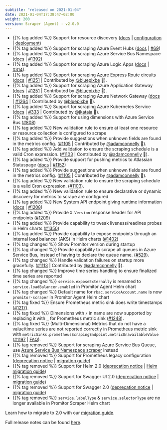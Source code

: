 ```yaml
---
subtitle: "released on 2021-01-04"
date: 2021-01-04T17:38:47+02:00
weight: 200
version: Scraper (Agent) - v2.0.0
---
```


- {{% tag added %}} Support for resource discovery ([docs](https://promitor.io/configuration/v2.x/resource-discovery) |
 [configuration](https://promitor.io/configuration/v2.x/resource-discovery) |
 [deployment](https://promitor.io/deployment/resource-discovery/deployment))
- {{% tag added %}} Support for scraping Azure Event Hubs ([docs](https://promitor.io/configuration/v2.x/metrics/event-hubs)
 | [#69](https://github.com/tomkerkhove/promitor/issues/69))
- {{% tag added %}} Support for scraping Azure Service Bus Namespace ([docs](https://promitor.io/configuration/v2.x/metrics/service-bus-namespace)
 | [#1392](https://github.com/tomkerkhove/promitor/issues/1392))
- {{% tag added %}} Support for scraping Azure Logic Apps ([docs](https://promitor.io/configuration/v2.x/metrics/logic-apps)
 | [#314](https://github.com/tomkerkhove/promitor/issues/314)).
- {{% tag added %}} Support for scraping Azure Express Route circuits ([docs](https://promitor.io/configuration/v2.x/metrics/express-route-circuit) | [#1251](https://github.com/tomkerkhove/promitor/issues/1251) | Contributed by [@bluepixbe](https://github.com/bluepixbe) 🎉).
- {{% tag added %}} Support for scraping Azure Application Gateway ([docs](https://promitor.io/configuration/v2.x/metrics/application-gateway) | [#1251](https://github.com/tomkerkhove/promitor/issues/313) | Contributed by [@bluepixbe](https://github.com/bluepixbe) 🎉).
- {{% tag added %}} Support for scraping Azure Network Gateway ([docs](https://promitor.io/configuration/v2.x/metrics/network-gateway) | [#1264](https://github.com/tomkerkhove/promitor/issues/1264) | Contributed by [@bluepixbe](https://github.com/bluepixbe) 🎉).
- {{% tag added %}} Support for scraping Azure Kubernetes Service ([docs](https://promitor.io/configuration/v2.x/metrics/kubernetes) | [#333](https://github.com/tomkerkhove/promitor/issues/333) | Contributed by [@jkataja](https://github.com/jkataja) 🎉).
- {{% tag added %}} Support for using dimensions with Azure Service Bus ([#808](https://github.com/tomkerkhove/promitor/issues/808))
- {{% tag added %}} New validation rule to ensure at least one resource or resource collection is configured to scrape
- {{% tag added %}} Provide suggestions when unknown fields are found in the metrics config. ([#1105](https://github.com/tomkerkhove/promitor/issues/1105) | Contributed by [@adamconnelly](https://github.com/adamconnelly) 🎉).
- {{% tag added %}} Add validation to ensure the scraping schedule is a valid Cron expression. ([#1103](https://github.com/tomkerkhove/promitor/issues/1103) | Contributed by [@adamconnelly](https://github.com/adamconnelly) 🎉).
- {{% tag added %}} Provide support for pushing metrics to Atlassian Statuspage
 ([docs](https://promitor.io/configuration/v2.x/runtime#atlassian-statuspage) | [#1152](https://github.com/tomkerkhove/promitor/issues/1152))
- {{% tag added %}} Provide suggestions when unknown fields are found in the metrics config. ([#1105](https://github.com/tomkerkhove/promitor/issues/1105) | Contributed by [@adamconnelly](https://github.com/adamconnelly) 🎉).
- {{% tag added %}} New validation rule to ensure the scraping schedule is a valid Cron expression. ([#1103](https://github.com/tomkerkhove/promitor/issues/1103)).
- {{% tag added %}} New validation rule to ensure declarative or dynamic discovery for metrics to scrape are configured
- {{% tag added %}} New System API endpoint giving runtime information ([docs](https://promitor.io/operations/#system)
 | [#1208](https://github.com/tomkerkhove/promitor/issues/1208))
- {{% tag added %}} Provide `X-Version` response header for API endpoints ([#1209](https://github.com/tomkerkhove/promitor/issues/1209))
- {{% tag added %}} Provide capability to tweak liveness/readines probes in Helm charts ([#1350](https://github.com/tomkerkhove/promitor/issues/1350))
- {{% tag added %}} Provide capability to expose endpoints through an internal load balancer (AKS) in Helm charts ([#1402](https://github.com/tomkerkhove/promitor/issues/1402))
- {{% tag changed %}} Show Promitor version during startup
- {{% tag changed %}} Provide capability to scrape all queues in Azure Service Bus, instead of having to declare the
 queue name. ([#529](https://github.com/tomkerkhove/promitor/issues/529)).
- {{% tag changed %}} Handle validation failures on startup more gracefully. ([#1113](https://github.com/tomkerkhove/promitor/issues/1113) | Contributed by [@adamconnelly](https://github.com/adamconnelly) 🎉).
- {{% tag changed %}} Improve time series handling to ensure finalized time series are reported
- {{% tag changed %}} `service.exposeExternally` is renamed to `service.loadBalancer.enabled` in Promitor Agent Helm chart
- {{% tag changed %}} Default name for `rbac.serviceAccount.name` is now `promitor-scraper` in Promitor Agent Helm chart
- {{% tag fixed %}} Ensure Prometheus metric sink does write timestamps ([#1217](https://github.com/tomkerkhove/promitor/issues/1217)).
- {{% tag fixed %}} Dimensions with `/` in name are now supported by replacing it with `_` for Prometheus metric sink ([#1248](https://github.com/tomkerkhove/promitor/issues/1248)).
- {{% tag fixed %}} (Multi-Dimensional) Metrics that do not have a value/time series are not reported correctly in
 Prometheus metric sink with `metricSinks.prometheusScrapingEndpoint.metricUnavailableValue` ([#1197](https://github.com/tomkerkhove/promitor/issues/1197)
  | [FAQ](https://promitor.io/faq#why-does-my-multi-dimensional-metric-report-label-value-unknown-with-prometheus)).
- {{% tag removed %}} Support for scraping Azure Service Bus Queue, use
 [Azure Service Bus Namespace scraper](https://promitor.io/configuration/v2.x/metrics/service-bus-namespace) instead
- {{% tag removed %}} Support for Prometheus legacy configuration ([deprecation notice](https://changelog.promitor.io/#prometheus-legacy-configuration)
 | [migration guide](https://promitor.io/walkthrough/migrate-from-1.x-to-2.x))
- {{% tag removed %}} Support for Helm 2.0 ([deprecation notice](https://changelog.promitor.io/#helm-2-0) |
 [Helm migration guide](https://helm.sh/docs/topics/v2_v3_migration/))
- {{% tag removed %}} Support for Swagger UI 2.0 ([deprecation notice](https://changelog.promitor.io/#swagger-ui-2-0) |
 [migration guide](https://promitor.io/walkthrough/migrate-from-1.x-to-2.x))
- {{% tag removed %}} Support for Swagger 2.0 ([deprecation notice](https://changelog.promitor.io/#swagger-2-0) |
 [migration guide](https://promitor.io/walkthrough/migrate-from-1.x-to-2.x))
- {{% tag removed %}} `service.labelType` & `service.selectorType` are no longer available in Promitor Scraper Helm chart

Learn how to migrate to 2.0 with our [migration guide](https://promitor.io/walkthrough/migrate-from-1.x-to-2.x).

Full release notes can be found [here](https://github.com/tomkerkhove/promitor/releases/tag/2.0.0).
